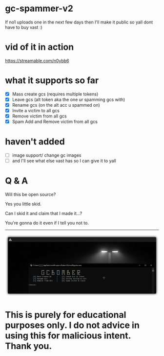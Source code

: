 # gc-spammer-v2
If no1 uploads one in the next few days then I'll make it public so yall dont have to buy vast :)
# vid of it in action
https://streamable.com/n0ybb6
# what it supports so far

- [x] Mass create gcs (requires multiple tokens)
- [x] Leave gcs (alt token aka the one ur spamming gcs with)
- [x] Rename gcs (on the alt acc u spammed on)
- [x] Invite a victim to all gcs
- [x] Remove victim from all gcs
- [x] Spam Add and Remove victim from all gcs

# haven't added
- [ ] image support/ change gc images
- [ ] and I'll see what else vast has so I can give it to yall

# Q & A

Will this be open source?

Yes you little skid.

Can I skid it and claim that I made it...?

You're gonna do it even if I tell you not to.

------------------------------------------------------------
![](FHbutlR5.png)

# This is purely for educational purposes only. I do not advice in using this for malicious intent. Thank you.
